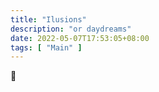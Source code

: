 ```yaml
---
title: "Ilusions"
description: "or daydreams"
date: 2022-05-07T17:53:05+08:00
tags: [ "Main" ]
---
```




🥱